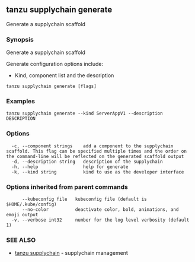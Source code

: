 ## tanzu supplychain generate

Generate a supplychain scaffold

### Synopsis

Generate a supplychain scaffold
		
Generate configuration options include:
- Kind, component list and the description

```
tanzu supplychain generate [flags]
```

### Examples

```
tanzu supplychain generate --kind ServerAppV1 --description DESCRIPTION
```

### Options

```
  -c, --component strings    add a component to the supplychain scaffold. This flag can be specified multiple times and the order on the command-line will be reflected on the generated scaffold output
  -d, --description string   description of the supplychain
  -h, --help                 help for generate
  -k, --kind string          kind to use as the developer interface
```

### Options inherited from parent commands

```
      --kubeconfig file   kubeconfig file (default is $HOME/.kube/config)
      --no-color          deactivate color, bold, animations, and emoji output
  -v, --verbose int32     number for the log level verbosity (default 1)
```

### SEE ALSO

* [tanzu supplychain](tanzu_supplychain.md)	 - supplychain management

